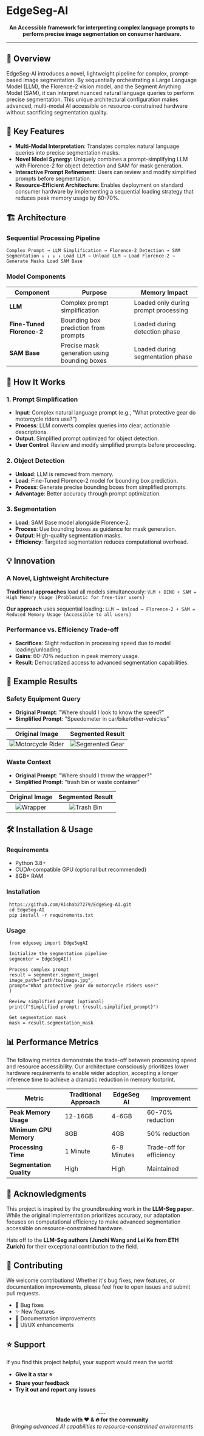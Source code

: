 # EdgeSeg-AI
<p align="center">
  <strong>An Accessible framework for interpreting complex language prompts to perform precise image segmentation on consumer hardware.
</strong>
</p>

---

## 🚀 Overview

EdgeSeg-AI introduces a novel, lightweight pipeline for complex, prompt-based image segmentation. By sequentially orchestrating a Large Language Model (LLM), the Florence-2 vision model, and the Segment Anything Model (SAM), it can interpret nuanced natural language queries to perform precise segmentation. This unique architectural configuration makes advanced, multi-modal AI accessible on resource-constrained hardware without sacrificing segmentation quality.

## 🎯 Key Features

- **Multi-Modal Interpretation**: Translates complex natural language queries into precise segmentation masks.
- **Novel Model Synergy**: Uniquely combines a prompt-simplifying LLM with Florence-2 for object detection and SAM for mask generation.
- **Interactive Prompt Refinement**: Users can review and modify simplified prompts before segmentation.
- **Resource-Efficient Architecture**: Enables deployment on standard consumer hardware by implementing a sequential loading strategy that reduces peak memory usage by 60-70%.

## 🏗️ Architecture

### Sequential Processing Pipeline
  `Complex Prompt → LLM Simplification → Florence-2 Detection → SAM Segmentation
   ↓ ↓ ↓ ↓
   Load LLM → Unload LLM → Load Florence-2 → Generate Masks
   Load SAM Base`

### Model Components

| Component                | Purpose                                        | Memory Impact                        |
| ------------------------ | ---------------------------------------------- | ------------------------------------ |
| **LLM**                  | Complex prompt simplification                  | Loaded only during prompt processing |
| **Fine-Tuned Florence-2**| Bounding box prediction from prompts           | Loaded during detection phase        |
| **SAM Base**             | Precise mask generation using bounding boxes    | Loaded during segmentation phase     |

## 🔧 How It Works

### 1. Prompt Simplification

- **Input**: Complex natural language prompt (e.g., "What protective gear do motorcycle riders use?")
- **Process**: LLM converts complex queries into clear, actionable descriptions.
- **Output**: Simplified prompt optimized for object detection.
- **User Control**: Review and modify simplified prompts before proceeding.

### 2. Object Detection

- **Unload**: LLM is removed from memory.
- **Load**: Fine-Tuned Florence-2 model for bounding box prediction.
- **Process**: Generate precise bounding boxes from simplified prompts.
- **Advantage**: Better accuracy through prompt optimization.

### 3. Segmentation

- **Load**: SAM Base model alongside Florence-2.
- **Process**: Use bounding boxes as guidance for mask generation.
- **Output**: High-quality segmentation masks.
- **Efficiency**: Targeted segmentation reduces computational overhead.

## 💡 Innovation

### A Novel, Lightweight Architecture

**Traditional approaches** load all models simultaneously:
     `VLM + DINO + SAM = High Memory Usage (Problematic for free-tier users)`

**Our approach** uses sequential loading:
     `LLM → Unload → Florence-2 + SAM = Reduced Memory Usage (Accessible to all users)`

### Performance vs. Efficiency Trade-off

- **Sacrifices**: Slight reduction in processing speed due to model loading/unloading.
- **Gains**: 60-70% reduction in peak memory usage.
- **Result**: Democratized access to advanced segmentation capabilities.

## 🎨 Example Results

### Safety Equipment Query

- **Original Prompt**: "Where should I look to know the speed?"
- **Simplified Prompt**: "Speedometer in car/bike/other-vehicles"

| Original Image | Segmented Result |
| :------------: | :--------------: |
| ![Motorcycle Rider](https://ik.imagekit.io/lbiij6kvl/aaa.png?updatedAt=1752259527318) | ![Segmented Gear](https://ik.imagekit.io/lbiij6kvl/bbb.png?updatedAt=1752259736090) |

### Waste Context

- **Original Prompt**: "Where should I throw the wrapper?"
- **Simplified Prompt**: "trash bin or waste container"

| Original Image | Segmented Result |
| :------------: | :--------------: |
| ![Wrapper](https://ik.imagekit.io/lbiij6kvl/555.png?updatedAt=1752266427882) | ![Trash Bin](https://ik.imagekit.io/lbiij6kvl/5555.png?updatedAt=1752266447020) |


## 🛠️ Installation & Usage

### Requirements

- Python 3.8+
- CUDA-compatible GPU (optional but recommended)
- 8GB+ RAM

### Installation
     https://github.com/Rishab27279/EdgeSeg-AI.git
     cd EdgeSeg-AI
     pip install -r requirements.txt

### Usage
     from edgeseg import EdgeSegAI
     
     Initialize the segmentation pipeline
     segmenter = EdgeSegAI()
     
     Process complex prompt
     result = segmenter.segment_image(
     image_path="path/to/image.jpg",
     prompt="What protective gear do motorcycle riders use?"
     )
     
     Review simplified prompt (optional)
     print(f"Simplified prompt: {result.simplified_prompt}")
     
     Get segmentation mask
     mask = result.segmentation_mask


## 📊 Performance Metrics

The following metrics demonstrate the trade-off between processing speed and resource accessibility. Our architecture consciously prioritizes lower hardware requirements to enable wider adoption, accepting a longer inference time to achieve a dramatic reduction in memory footprint.


| Metric                 | Traditional Approach | EdgeSeg AI  | Improvement                |
| ---------------------- | -------------------- | ----------- | -------------------------- |
| **Peak Memory Usage**  | 12-16GB              | 4-6GB       | 60-70% reduction           |
| **Minimum GPU Memory** | 8GB                  | 4GB         | 50% reduction              |
| **Processing Time**    | 1 Minute          | 6-8 Minutes | Trade-off for efficiency   |
| **Segmentation Quality** | High               | High        | Maintained                 |

## 🙏 Acknowledgments

This project is inspired by the groundbreaking work in the **LLM-Seg paper**. While the original implementation prioritizes accuracy, our adaptation focuses on computational efficiency to make advanced segmentation accessible on resource-constrained hardware.

Hats off to the **LLM-Seg authors (Junchi Wang and Lei Ke from ETH Zurich)** for their exceptional contribution to the field.

## 🤝 Contributing

We welcome contributions! Whether it's bug fixes, new features, or documentation improvements, please feel free to open issues and submit pull requests.

- 🐛 Bug fixes
- ✨ New features
- 📖 Documentation improvements
- 🎨 UI/UX enhancements

## ⭐ Support

If you find this project helpful, your support would mean the world:

- **Give it a star ⭐**
- **Share your feedback**
- **Try it out and report any issues**

<br>
<p align="center">
  ---
  <br>
  <strong>Made with ❤️ & 🔥 for the community</strong>
  <br>
  <em>Bringing advanced AI capabilities to resource-constrained environments</em>
</p>

